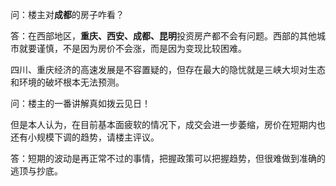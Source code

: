 问：楼主对**成都**的房子咋看？

答：在西部地区，**重庆、西安、成都、昆明**投资房产都不会有问题。西部的其他城市就要谨慎，不是因为房价不会涨，而是因为变现比较困难。

四川、重庆经济的高速发展是不容置疑的，但存在最大的隐忧就是三峡大坝对生态和环境的破坏根本无法预测。

问：楼主的一番讲解真如拨云见日！

但是本人认为，在目前基本面疲软的情况下，成交会进一步萎缩，房价在短期内也还有小规模下调的趋势，请楼主评议。

答：短期的波动是再正常不过的事情，把握政策可以把握趋势，但很难做到准确的逃顶与抄底。